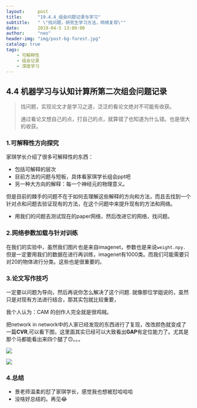 ```yaml
---
layout:     post
title:      "19.4.4_组会问题记录与学习"
subtitle:   " \"找问题，研究生学习方法，网络复现\""
date:       2019-04-5 13:00:00
author:     "neo"
header-img: "img/post-bg-forest.jpg"
catalog: true
tags:
    - 可解释性
    - 组会记录
    - 深度学习
---
```


## 4.4 机器学习与认知计算所第二次组会问题记录

> 找问题，实现论文才是学习之道，泛泛的看论文绝对不可能有收获。
>
> 通过看论文想自己的点，打自己的点，就算错了也知道为什么错。也是很大的收获。

### 1.可解释性方向探究

 家琪学长介绍了很多可解释性的东西：

- 包括可解释的层次
- 目前方法的问题与短板，具体看家琪学长组会ppt吧
- 另一种大方向的解释：每一个神经元的物理意义。

但是目前的棘手的问题不在于如何去理解这些解释的方向和方法，而且去找到一个针对点和问题去验证现有的方法，在这个问题中来提升现有的方法和网络。

+ 用我们的问题去测试现在的paper网络，然后改进它的网络，找问题。

### 2.网络参数加载与针对训练

 在我们的实验中，虽然我们图片也是来自imagenet，参数也是来说`weight.npy.`但是一定要用我们的数据在进行再训练，imagenet有1000类。而我们可能需要只对20的物体进行分类。这些也是很重要的。

### 3.论文写作技巧

一定要以问题为导向，然后再说你怎么解决了这个问题. 就像那位学姐说的，虽然只是对现有方法进行结合，那其实包就比较重要，

我个人认为：CAM 的创作人完全就是很鸡贼。

把network in network中的人家已经发现的东西进行了复现，改改颜色就变成了一篇**CVR**,可以看下图，这里面其实已经可以大致看出**GAP**有定位能力了。尤其是那个马都能看出来四个腿了🙃。。。

![](http://neoyanghc-picture.oss-cn-beijing.aliyuncs.com/007bgNxTly1g1qkd1or9cj319s0sdwpb.jpg%29)

![](http://neoyanghc-picture.oss-cn-beijing.aliyuncs.com/007bgNxTly1g1qkbsxr09j30le0bajzm.jpg%29)

### 4.总结

+ 景老师温柔的怼了家琪学长，感觉我也想被怼哈哈哈
+ 没啥好总结的。再见😂